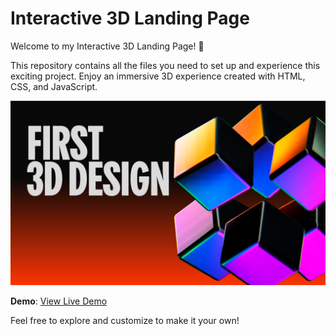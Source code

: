 # Interactive 3D Landing Page

Welcome to my Interactive 3D Landing Page! 🚀

This repository contains all the files you need to set up and experience this exciting project. Enjoy an immersive 3D experience created with HTML, CSS, and JavaScript.

![Interactive 3D Landing Page](images/cover.png)

**Demo**: [View Live Demo](link_to_live_demo)

Feel free to explore and customize to make it your own!

